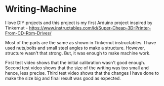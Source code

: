 # Writing-Machine
I love DIY projects and this project is my first Arduino project inspired by Tinkernut - https://www.instructables.com/id/Super-Cheap-3D-Printer-From-CD-Rom-Drives/

Most of the parts are the same as shown in Tinkernut instructables. I have used nuts,bolts and small steel angles to make a structure. However, structure wasn't that strong. But, it was enough to make machine work. 

First test video shows that the initial calibration wasn't good enough.
Second test video shows that the size of the writing was too small and hence, less precise.
Third test video shows that the changes I have done to make the size big and final result was good as expected.
